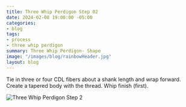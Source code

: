 ```yaml
---
title: Three Whip Perdigon Step 02
date: 2024-02-08 19:00:00 -05:00
categories:
- blog
tags:
- process
- three whip perdigon
summary: Three Whip Perdigon- Shape
image: "/images/blog/rainbowHeader.jpg"
layout: blog
---
```


Tie in three or four CDL fibers about a shank length and wrap forward.  Create a tapered body with the thread.  Whip finish (first).

![Three Whip Perdigon Step 2](https://effectiveflybox.github.io/images/posts/2024-02-09-threeWhipPerdigonStep02.jpg "Three Whip Perdigon Step 02")